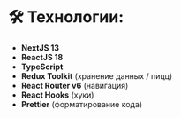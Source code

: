 # 🛠 Технологии:

- **NextJS 13**
- **ReactJS 18**
- **TypeScript**
- **Redux Toolkit** (хранение данных / пицц)
- **React Router v6** (навигация)
- **React Hooks** (хуки)
- **Prettier** (форматирование кода)

